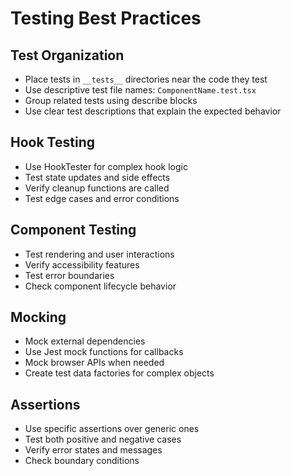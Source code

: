 
# Testing Best Practices

## Test Organization
- Place tests in `__tests__` directories near the code they test
- Use descriptive test file names: `ComponentName.test.tsx`
- Group related tests using describe blocks
- Use clear test descriptions that explain the expected behavior

## Hook Testing
- Use HookTester for complex hook logic
- Test state updates and side effects
- Verify cleanup functions are called
- Test edge cases and error conditions

## Component Testing
- Test rendering and user interactions
- Verify accessibility features
- Test error boundaries
- Check component lifecycle behavior

## Mocking
- Mock external dependencies
- Use Jest mock functions for callbacks
- Mock browser APIs when needed
- Create test data factories for complex objects

## Assertions
- Use specific assertions over generic ones
- Test both positive and negative cases
- Verify error states and messages
- Check boundary conditions
